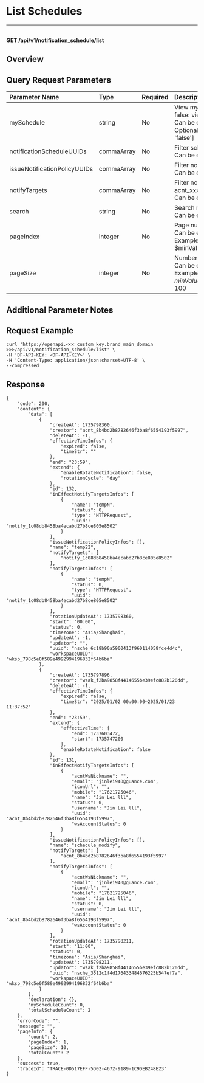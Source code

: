 # List Schedules

---

<br />**GET /api/v1/notification_schedule/list**

## Overview




## Query Request Parameters

| Parameter Name        | Type     | Required   | Description              |
|:-------------------|:-------|:--------|:----------------------|
| mySchedule | string | No  | View my schedules, default false: view all schedules<br>Can be empty: True <br>Optional values: ['true', 'false'] <br> |
| notificationScheduleUUIDs | commaArray | No  | Filter schedule UUIDs<br>Can be empty: False <br> |
| issueNotificationPolicyUUIDs | commaArray | No  | Filter notification policy UUIDs<br>Can be empty: False <br> |
| notifyTargets | commaArray | No  | Filter notification targets, acnt_xxx,notify_yyy,jj@qq.com<br>Can be empty: False <br> |
| search | string | No  | Search name<br>Can be empty: True <br> |
| pageIndex | integer | No  | Page number<br>Can be empty: False <br>Example: 1 <br>$minValue: 1 <br> |
| pageSize | integer | No  | Number of items per page<br>Can be empty: False <br>Example: 10 <br>$minValue: 1 <br>$maxValue: 100 <br> |

## Additional Parameter Notes





## Request Example
```shell
curl 'https://openapi.<<< custom_key.brand_main_domain >>>/api/v1/notification_schedule/list' \
-H 'DF-API-KEY: <DF-API-KEY>' \
-H 'Content-Type: application/json;charset=UTF-8' \
--compressed
```




## Response
```shell
{
    "code": 200,
    "content": {
        "data": [
            {
                "createAt": 1735798360,
                "creator": "acnt_8b4bd2b8782646f3ba8f6554193f5997",
                "deleteAt": -1,
                "effectiveTimeInfos": {
                    "expired": false,
                    "timeStr": ""
                },
                "end": "23:59",
                "extend": {
                    "enableRotateNotification": false,
                    "rotationCycle": "day"
                },
                "id": 132,
                "inEffectNotifyTargetsInfos": [
                    {
                        "name": "tempN",
                        "status": 0,
                        "type": "HTTPRequest",
                        "uuid": "notify_1c08db8458ba4ecabd27b8ce805e8502"
                    }
                ],
                "issueNotificationPolicyInfos": [],
                "name": "temp22",
                "notifyTargets": [
                    "notify_1c08db8458ba4ecabd27b8ce805e8502"
                ],
                "notifyTargetsInfos": [
                    {
                        "name": "tempN",
                        "status": 0,
                        "type": "HTTPRequest",
                        "uuid": "notify_1c08db8458ba4ecabd27b8ce805e8502"
                    }
                ],
                "rotationUpdateAt": 1735798360,
                "start": "00:00",
                "status": 0,
                "timezone": "Asia/Shanghai",
                "updateAt": -1,
                "updator": "",
                "uuid": "nsche_6c18b90a5900413f960114058fce4d4c",
                "workspaceUUID": "wksp_798c5e0f589e4992994196832f64b6ba"
            },
            {
                "createAt": 1735797896,
                "creator": "wsak_f2ba9858f4414655be39efc882b120dd",
                "deleteAt": -1,
                "effectiveTimeInfos": {
                    "expired": false,
                    "timeStr": "2025/01/02 00:00:00~2025/01/23 11:37:52"
                },
                "end": "23:59",
                "extend": {
                    "effectiveTime": {
                        "end": 1737603472,
                        "start": 1735747200
                    },
                    "enableRotateNotification": false
                },
                "id": 131,
                "inEffectNotifyTargetsInfos": [
                    {
                        "acntWsNickname": "",
                        "email": "jinlei940@guance.com",
                        "iconUrl": "",
                        "mobile": "17621725046",
                        "name": "Jin Lei lll",
                        "status": 0,
                        "username": "Jin Lei lll",
                        "uuid": "acnt_8b4bd2b8782646f3ba8f6554193f5997",
                        "wsAccountStatus": 0
                    }
                ],
                "issueNotificationPolicyInfos": [],
                "name": "schecule_modify",
                "notifyTargets": [
                    "acnt_8b4bd2b8782646f3ba8f6554193f5997"
                ],
                "notifyTargetsInfos": [
                    {
                        "acntWsNickname": "",
                        "email": "jinlei940@guance.com",
                        "iconUrl": "",
                        "mobile": "17621725046",
                        "name": "Jin Lei lll",
                        "status": 0,
                        "username": "Jin Lei lll",
                        "uuid": "acnt_8b4bd2b8782646f3ba8f6554193f5997",
                        "wsAccountStatus": 0
                    }
                ],
                "rotationUpdateAt": 1735798211,
                "start": "11:00",
                "status": 0,
                "timezone": "Asia/Shanghai",
                "updateAt": 1735798211,
                "updator": "wsak_f2ba9858f4414655be39efc882b120dd",
                "uuid": "nsche_3512c1f4d176433484676225b547ef7a",
                "workspaceUUID": "wksp_798c5e0f589e4992994196832f64b6ba"
            }
        ],
        "declaration": {},
        "myScheduleCount": 0,
        "totalScheduleCount": 2
    },
    "errorCode": "",
    "message": "",
    "pageInfo": {
        "count": 2,
        "pageIndex": 1,
        "pageSize": 10,
        "totalCount": 2
    },
    "success": true,
    "traceId": "TRACE-0D517EFF-5D02-4672-9189-1C9DEB248E23"
} 
```